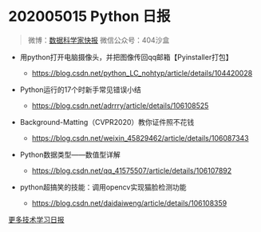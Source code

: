 # 202005015 Python 日报
> 微博：[数据科学家快报](https://www.weibo.com/wukehao)
> 微信公众号：404沙盒
- 用python打开电脑摄像头，并把图像传回qq邮箱【Pyinstaller打包】
  - https://blog.csdn.net/python_LC_nohtyp/article/details/104420028

- Python运行的17个时新手常见错误小结
  - https://blog.csdn.net/adrrry/article/details/106108525

- Background-Matting（CVPR2020）教你证件照不花钱
  - https://blog.csdn.net/weixin_45829462/article/details/106087343

- Python数据类型——数值型详解
  - https://blog.csdn.net/qq_41575507/article/details/106107892

- python超搞笑的技能：调用opencv实现猫脸检测功能
  - https://blog.csdn.net/daidaiweng/article/details/106108359

[更多技术学习日报](https://github.com/KehaoWu/dailypython)
